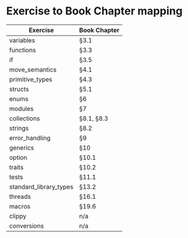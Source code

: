 # Exercise to Book Chapter mapping

| Exercise               | Book Chapter |
| ---------------------- | ------------ |
| variables              | §3.1         |
| functions              | §3.3         |
| if                     | §3.5         |
| move_semantics         | §4.1         |
| primitive_types        | §4.3         |
| structs                | §5.1         |
| enums                  | §6           |
| modules                | §7           |
| collections            | §8.1, §8.3   |
| strings                | §8.2         |
| error_handling         | §9           |
| generics               | §10          |
| option                 | §10.1        |
| traits                 | §10.2        |
| tests                  | §11.1        |
| standard_library_types | §13.2        |
| threads                | §16.1        |
| macros                 | §19.6        |
| clippy                 | n/a          |
| conversions            | n/a          |
